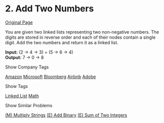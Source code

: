 # 2. Add Two Numbers

[Original Page](https://leetcode.com/problems/add-two-numbers/)

You are given two linked lists representing two non-negative numbers. The digits are stored in reverse order and each of their nodes contain a single digit. Add the two numbers and return it as a linked list.

**Input:** (2 -> 4 -> 3) + (5 -> 6 -> 4)  
**Output:** 7 -> 0 -> 8

<div>

<div id="company_tags" class="btn btn-xs btn-warning">Show Company Tags</div>

<span class="hidebutton">[Amazon](/company/amazon/) [Microsoft](/company/microsoft/) [Bloomberg](/company/bloomberg/) [Airbnb](/company/airbnb/) [Adobe](/company/adobe/)</span></div>

<div>

<div id="tags" class="btn btn-xs btn-warning">Show Tags</div>

<span class="hidebutton">[Linked List](/tag/linked-list/) [Math](/tag/math/)</span></div>

<div>

<div id="similar" class="btn btn-xs btn-warning">Show Similar Problems</div>

<span class="hidebutton">[(M) Multiply Strings](/problems/multiply-strings/) [(E) Add Binary](/problems/add-binary/) [(E) Sum of Two Integers](/problems/sum-of-two-integers/)</span></div>